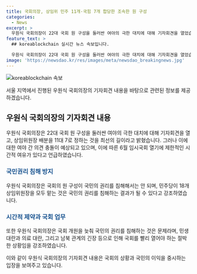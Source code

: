 ```yaml
---
title: 국회의장, 상임위 민주 11개·국힘 7개 합당한 조속한 원 구성
categories:
  - News
excerpt: >
  우원식 국회의장이 22대 국회 원 구성을 둘러싼 여야의 극한 대치에 대해 기자회견을 열었습니다. 그는 상임위원장 배분을 논의하고 "현재로서는 11대 7로 배분하여 원 구성을 마무리해야 한다"고 밝혔습니다. 또한 국민의 권리를 침해하지 말아야 한다며 국회 개원을 늦추는 것은 국민에 대한 권리 침해라고 지적했습니다. 이에 대한 해결책을 촉구했습니다.
feature_text: >
  ## koreablockchain 실시간 뉴스 속보입니다.

  우원식 국회의장이 22대 국회 원 구성을 둘러싼 여야의 극한 대치에 대해 기자회견을 열었습니다. 그는 상임위원장 배분을 논의하고 "현재로서는 11대 7로 배분하여 원 구성을 마무리해야 한다"고 밝혔습니다. 또한 국민의 권리를 침해하지 말아야 한다며 국회 개원을 늦추는 것은 국민에 대한 권리 침해라고 지적했습니다. 이에 대한 해결책을 촉구했습니다.
image: 'https://newsdao.kr/res/images/meta/newsdao_breakingnews.jpg'
---
```


<p><img src="https://newsdao.kr/res/images/meta/newsdao_breakingnews.jpg" alt="koreablockchain 속보" /></p>

<p>서울 지역에서 진행된 우원식 국회의장의 기자회견 내용을 바탕으로 관련된 정보를 제공하겠습니다.</p>

<h2 data-ke-size="size26">우원식 국회의장의 기자회견 내용</h2>

<p data-ke-size="size16">우원식 국회의장은 22대 국회 원 구성을 둘러싼 여야의 극한 대치에 대해 기자회견을 열고, 상임위원장 배분을 11대 7로 정하는 것을 최선의 길이라고 밝혔습니다. 그러나 이에 대한 여야 간 의견 충돌이 예상되고 있으며, 이에 따른 6월 임시국회 열기에 제한적인 시간적 여유가 있다고 언급하였습니다.</p>

<h3><b><span style="color: #1a5490;">국민권리 침해 방지</span></b></h3>

<p data-ke-size="size16">우원식 국회의장은 국회의 원 구성이 국민의 권리를 침해해서는 안 되며, 민주당이 18개 상임위원장을 모두 맡는 것은 국민의 권리를 침해하는 결과가 될 수 있다고 강조하였습니다.</p>

<h3><b><span style="color: #1a5490;">시간적 제약과 국회 업무</span></b></h3>

<p data-ke-size="size16">또한 우원식 국회의장은 국회 개원을 늦춰 국민의 권리를 침해하는 것은 문제라며, 민생 대란과 의료 대란, 그리고 남북 관계의 긴장 등으로 인해 국회를 빨리 열어야 하는 절박한 상황임을 강조하였습니다.</p>

<p>이와 같이 우원식 국회의장의 기자회견 내용은 국회의 상황과 국민의 이익을 중시하는 입장을 보여주고 있습니다.</p>


